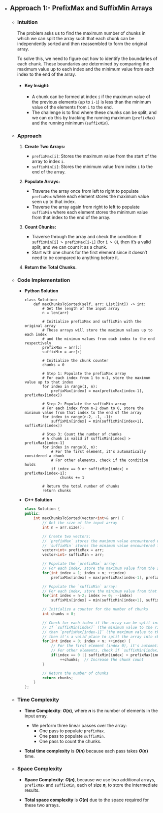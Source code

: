 - ## Approach 1:- PrefixMax and SuffixMin Arrays 
    - ### Intuition
        The problem asks us to find the maximum number of chunks in which we can split the array such that each chunk can be independently sorted and then reassembled to form the original array. 

        To solve this, we need to figure out how to identify the boundaries of each chunk. These boundaries are determined by comparing the maximum value up to each index and the minimum value from each index to the end of the array.

        - #### Key Insight:
            - A chunk can be formed at index `i` if the maximum value of the previous elements (up to `i-1`) is less than the minimum value of the elements from `i` to the end.
            - The challenge is to find where these chunks can be split, and we can do this by tracking the running maximum (`prefixMax`) and the running minimum (`suffixMin`).

    - ### Approach
        1. **Create Two Arrays:**
            - `prefixMax[i]`: Stores the maximum value from the start of the array to index `i`.
            - `suffixMin[i]`: Stores the minimum value from index `i` to the end of the array.

        2. **Populate Arrays:**
            - Traverse the array once from left to right to populate `prefixMax` where each element stores the maximum value seen up to that index.
            - Traverse the array again from right to left to populate `suffixMin` where each element stores the minimum value from that index to the end of the array.

        3. **Count Chunks:**
            - Traverse through the array and check the condition: If `suffixMin[i] > prefixMax[i-1]` (for `i > 0`), then it’s a valid split, and we can count it as a chunk.
            - Start with one chunk for the first element since it doesn’t need to be compared to anything before it.

        4. **Return the Total Chunks.**

    - ### Code Implementation
        - **Python Solution**
            ```python3 []
            class Solution:
                def maxChunksToSorted(self, arr: List[int]) -> int:
                    # Get the length of the input array
                    n = len(arr)

                    # Initialize prefixMax and suffixMin with the original array
                    # These arrays will store the maximum values up to each index
                    # and the minimum values from each index to the end respectively
                    prefixMax = arr[:]
                    suffixMin = arr[:]

                    # Initialize the chunk counter
                    chunks = 0

                    # Step 1: Populate the prefixMax array
                    # For each index from 1 to n-1, store the maximum value up to that index
                    for index in range(1, n):
                        prefixMax[index] = max(prefixMax[index-1], prefixMax[index])

                    # Step 2: Populate the suffixMin array
                    # For each index from n-2 down to 0, store the minimum value from that index to the end of the array
                    for index in range(n-2, -1, -1):
                        suffixMin[index] = min(suffixMin[index+1], suffixMin[index])

                    # Step 3: Count the number of chunks
                    # A chunk is valid if suffixMin[index] > prefixMax[index-1]
                    for index in range(0, n):
                        # For the first element, it's automatically considered a chunk
                        # For other elements, check if the condition holds
                        if index == 0 or suffixMin[index] > prefixMax[index-1]:
                            chunks += 1

                    # Return the total number of chunks
                    return chunks
            ```
        - **C++ Solution**
            ```cpp []
            class Solution {
            public:
                int maxChunksToSorted(vector<int>& arr) {
                    // Get the size of the input array
                    int n = arr.size();

                    // Create two vectors:
                    // `prefixMax` stores the maximum value encountered up to index i
                    // `suffixMin` stores the minimum value encountered from index i to the end
                    vector<int> prefixMax = arr;
                    vector<int> suffixMin = arr;

                    // Populate the `prefixMax` array:
                    // For each index, store the maximum value from the start of the array to that index
                    for(int index = 1; index < n; ++index) 
                        prefixMax[index] = max(prefixMax[index-1], prefixMax[index]);

                    // Populate the `suffixMin` array:
                    // For each index, store the minimum value from that index to the end of the array
                    for(int index = n-2; index >= 0; --index) 
                        suffixMin[index] = min(suffixMin[index+1], suffixMin[index]);

                    // Initialize a counter for the number of chunks
                    int chunks = 0;

                    // Check for each index if the array can be split into a chunk:
                    // If `suffixMin[index]` (the minimum value to the right of the index) is greater
                    // than `prefixMax[index-1]` (the maximum value to the left of the index), 
                    // then it's a valid place to split the array into chunks.
                    for(int index = 0; index < n; ++index) {
                        // For the first element (index 0), it's automatically a chunk
                        // For other elements, check if `suffixMin[index]` > `prefixMax[index-1]`
                        if(index == 0 || suffixMin[index] > prefixMax[index-1]) 
                            ++chunks;  // Increase the chunk count
                    }

                    // Return the number of chunks
                    return chunks;
                }
            };
            ```

    - ### Time Complexity
        - **Time Complexity**: **$O(n)$**, where **$n$** is the number of elements in the input array. 
            - We perform three linear passes over the array: 
                - One pass to populate `prefixMax`.
                - One pass to populate `suffixMin`.
                - One pass to count the chunks.
            
        - **Total time complexity** is **$O(n)$** because each pass takes **$O(n)$** time.

    - ### Space Complexity
        - **Space Complexity**: **$O(n)$**, because we use two additional arrays, `prefixMax` and `suffixMin`, each of size **$n$**, to store the intermediate results.

        - **Total space complexity** is **$O(n)$** due to the space required for these two arrays.